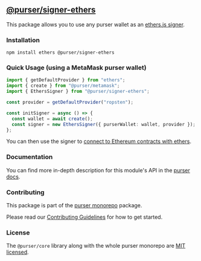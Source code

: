 ## [@purser/signer-ethers](https://www.npmjs.com/package/@purser/signer-ethers)

This package allows you to use any purser wallet as an [ethers.js signer](https://docs.ethers.io/v4/api-wallet.html#signer).

### Installation

```shell
npm install ethers @purser/signer-ethers
```

### Quick Usage (using a MetaMask purser wallet)

```typescript
import { getDefaultProvider } from "ethers";
import { create } from "@purser/metamask";
import { EthersSigner } from "@purser/signer-ethers";

const provider = getDefaultProvider("ropsten");

const initSigner = async () => {
  const wallet = await create();
  const signer = new EthersSigner({ purserWallet: wallet, provider });
};
```

You can then use the signer to [connect to Ethereum contracts with ethers](https://docs.ethers.io/v4/api-contract.html#connecting-to-a-contract).

### Documentation

You can find more in-depth description for this module's API in the [purser docs](https://joincolony.github.io/purser/modules/_purser_signer_ethers.html).

### Contributing

This package is part of the [purser monorepo](https://github.com/JoinColony/purser) package.

Please read our [Contributing Guidelines](https://github.com/JoinColony/purser/blob/master/.github/CONTRIBUTING.md) for how to get started.

### License

The `@purser/core` library along with the whole purser monorepo are [MIT licensed](https://github.com/JoinColony/purser/blob/master/LICENSE).
